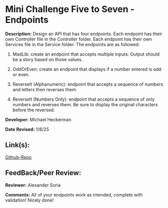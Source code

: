 # Mini Challenge Five to Seven - Endpoints

**Description:** Design an API that has four endpoints. Each endpoint has their own Controller file in the Controller folder. Each endpoint has their own Services file in the Service folder. The endpoints are as followed:

1. MadLib: create an endpoint that accepts multiple inputs.  Output should be a story based on those values.

2. OddOrEven: create an endpoint that displays if a number entered is odd or even.

3. ReverseIt (Alphanumeric): endpoint that accepts a sequence of numbers and letters then reverses them.

4. ReverseIt (Numbers Only): endpoint that accepts a sequence of only numbers and reverses them.  Be sure to display the original characters before the reversed.


**Developer:** Michael Heckerman

**Date Revised:** 1/8/25

## Link(s):

[Github-Repo](https://github.com/mkheck13/MCFiveToSevenEndpoints)


## FeedBack/Peer Review:

**Reviewer:** Alexander Soria

**Comments:** All of your endpoints work as intended, complete with validation! Nicely done!